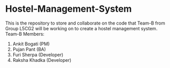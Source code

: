# Hostel-Management-System
This is the repository to store and collaborate on the code that Team-B from Group L5CG2 will be working on to create a hostel management system. 
Team-B Members:
1. Ankit Bogati (PM)
2. Pujan Pant (BA)
3. Furi Sherpa (Developer)
4. Raksha Khadka (Developer)